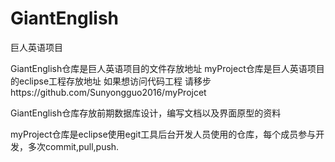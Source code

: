# GiantEnglish
巨人英语项目

GiantEnglish仓库是巨人英语项目的文件存放地址
myProject仓库是巨人英语项目的eclipse工程存放地址 如果想访问代码工程 请移步https://github.com/Sunyongguo2016/myProjcet



GiantEnglish仓库存放前期数据库设计，编写文档以及界面原型的资料


myProject仓库是eclipse使用egit工具后台开发人员使用的仓库，每个成员参与开发，多次commit,pull,push.
